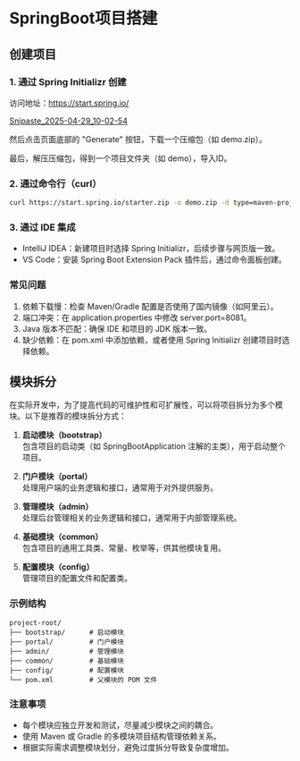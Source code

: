 # SpringBoot项目搭建

## 创建项目

### 1. 通过 Spring Initializr 创建

访问地址：<https://start.spring.io/>

[Snipaste_2025-04-29_10-02-54](https://lsky-pro.smartideahub.site:2083/qls/Snipaste_2025-04-29_10-02-54.png)

然后点击页面底部的 "Generate" 按钮，下载一个压缩包（如 demo.zip）。

最后，解压压缩包，得到一个项目文件夹（如 demo），导入ID。

### 2. 通过命令行（curl）

```bash
curl https://start.spring.io/starter.zip -o demo.zip -d type=maven-project -d language=java -d bootVersion=3.2.0 -d groupId=com.example -d artifactId=demo -d dependencies=web,lombok
```

### 3. 通过 IDE 集成

- IntelliJ IDEA：新建项目时选择 Spring Initializr，后续步骤与网页版一致。
- VS Code：安装 Spring Boot Extension Pack 插件后，通过命令面板创建。

### 常见问题

1. 依赖下载慢：检查 Maven/Gradle 配置是否使用了国内镜像（如阿里云）。
2. 端口冲突：在 application.properties 中修改 server.port=8081。
3. Java 版本不匹配：确保 IDE 和项目的 JDK 版本一致。
4. 缺少依赖：在 pom.xml 中添加依赖，或者使用 Spring Initializr 创建项目时选择依赖。

## 模块拆分

在实际开发中，为了提高代码的可维护性和可扩展性，可以将项目拆分为多个模块。以下是推荐的模块拆分方式：

1. **启动模块（bootstrap）**  
   包含项目的启动类（如 SpringBootApplication 注解的主类），用于启动整个项目。

2. **门户模块（portal）**  
   处理用户端的业务逻辑和接口，通常用于对外提供服务。

3. **管理模块（admin）**  
   处理后台管理相关的业务逻辑和接口，通常用于内部管理系统。

4. **基础模块（common）**  
   包含项目的通用工具类、常量、枚举等，供其他模块复用。

5. **配置模块（config）**  
   管理项目的配置文件和配置类。

### 示例结构

```
project-root/
├── bootstrap/      # 启动模块
├── portal/         # 门户模块
├── admin/          # 管理模块
├── common/         # 基础模块
├── config/         # 配置模块
└── pom.xml         # 父模块的 POM 文件
```

### 注意事项

- 每个模块应独立开发和测试，尽量减少模块之间的耦合。
- 使用 Maven 或 Gradle 的多模块项目结构管理依赖关系。
- 根据实际需求调整模块划分，避免过度拆分导致复杂度增加。

